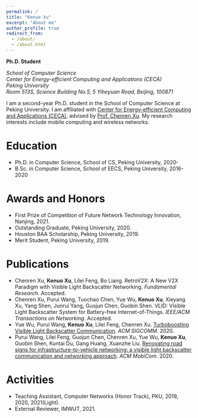 ```yaml
---
permalink: /
title: "Kenuo Xu"
excerpt: "About me"
author_profile: true
redirect_from: 
  - /about/
  - /about.html
---
```


**Ph.D. Student**

*School of Computer Science*  
*Center for Energy-efficient Computing and Applications (CECA)*  
*Peking University*  
*Room 513S, Science Building No.5, 5 Yiheyuan Road, Beijing, 100871*

I am a second-year Ph.D. student in the School of Computer Science at Peking University. I am affiliated with [Center for Energy-efficient Computing and Applications (CECA)](https://ceca.pku.edu.cn/), advised by [Prof. Chenren Xu](https://soar.group/chenren/). My research interests include mobile computing and wireless networks.

Education
======
* Ph.D. in Computer Science, School of CS, Peking University, 2020-  
* B.Sc. in Computer Science, School of EECS, Peking University, 2016-2020  

Awards and Honors
======
* First Prize of Competition of Future Network Technology Innovation, Nanjing, 2021.  
* Outstanding Graduate, Peking University, 2020.  
* Houston BAA Scholarship, Peking University, 2019.  
* Merit Student, Peking University, 2019.  

Publications
======
* Chenren Xu, **Kenuo Xu**, Lilei Feng, Bo Liang. RetroV2X: A New V2X Paradigm with Visible Light Backscatter Networking. *Fundamental Research*. Accepted.  
* Chenren Xu, Purui Wang, Tuochao Chen, Yue Wu, **Kenuo Xu**, Xieyang Xu, Yang Shen, Junrui Yang, Guojun Chen, Guobin Shen. VLID: Visible Light Backscatter System for Battery-free Internet-of-Things. *IEEE/ACM Transactions on Networking*. Accepted.  
* Yue Wu, Purui Wang, **Kenuo Xu**, Lilei Feng, Chenren Xu. [Turboboosting Visible Light Backscatter Communication](https://doi.org/10.1145/3387514.3406229). *ACM SIGCOMM*. 2020.  
* Purui Wang, Lilei Feng, Guojun Chen, Chenren Xu, Yue Wu, **Kenuo Xu**, Guobin Shen, Kuntai Du, Gang Huang, Xuanzhe Liu. [Renovating road signs for infrastructure-to-vehicle networking: a visible light backscatter communication and networking approach](https://doi.org/10.1145/3372224.3380883). *ACM MobiCom*. 2020.  

Activities
======
* Teaching Assistant, Computer Networks (Honor Track), PKU, 2019, 2020, 2021(Light).
* External Reviewer, IMWUT, 2021.  

